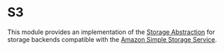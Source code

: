 # S3

This module provides an implementation of the [Storage Abstraction](./) for storage backends compatible with the [Amazon Simple Storage Service](https://docs.aws.amazon.com/AmazonS3/latest/userguide/Welcome.html).
